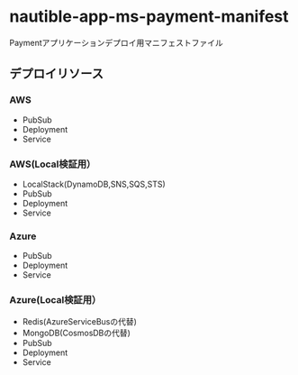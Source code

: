 # nautible-app-ms-payment-manifest

Paymentアプリケーションデプロイ用マニフェストファイル

## デプロイリソース

### AWS

- PubSub
- Deployment
- Service

### AWS(Local検証用）

- LocalStack(DynamoDB,SNS,SQS,STS)
- PubSub
- Deployment
- Service

### Azure

- PubSub
- Deployment
- Service

### Azure(Local検証用）

- Redis(AzureServiceBusの代替)
- MongoDB(CosmosDBの代替)
- PubSub
- Deployment
- Service
